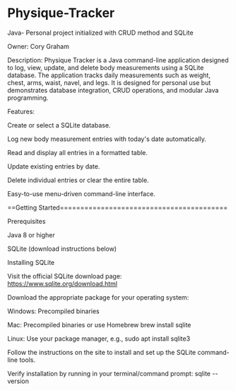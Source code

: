# Physique-Tracker
Java- Personal project initialized with CRUD method and SQLite

Owner: Cory Graham

Description:
Physique Tracker is a Java command-line application designed to log, view, update, and delete body measurements using a SQLite database. The application tracks daily measurements such as weight, chest, arms, waist, navel, and legs. It is designed for personal use but demonstrates database integration, CRUD operations, and modular Java programming.

Features:

  Create or select a SQLite database.

  Log new body measurement entries with today's date automatically.

  Read and display all entries in a formatted table.

  Update existing entries by date.

  Delete individual entries or clear the entire table.

  Easy-to-use menu-driven command-line interface.


==Getting Started=========================================

Prerequisites

  Java 8 or higher

  SQLite (download instructions below)

  Installing SQLite

  Visit the official SQLite download page: https://www.sqlite.org/download.html

  Download the appropriate package for your operating system:

  Windows: Precompiled binaries

  Mac: Precompiled binaries or use Homebrew brew install sqlite

  Linux: Use your package manager, e.g., sudo apt install sqlite3

  Follow the instructions on the site to install and set up the SQLite command-line tools.

  Verify installation by running in your terminal/command prompt: sqlite --version
